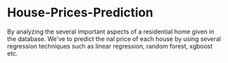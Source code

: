 # House-Prices-Prediction
By analyzing the several important aspects of a residential home given in the database. We've to predict the nal price of each house by using several regression techniques such as linear regression, random forest, xgboost etc.
